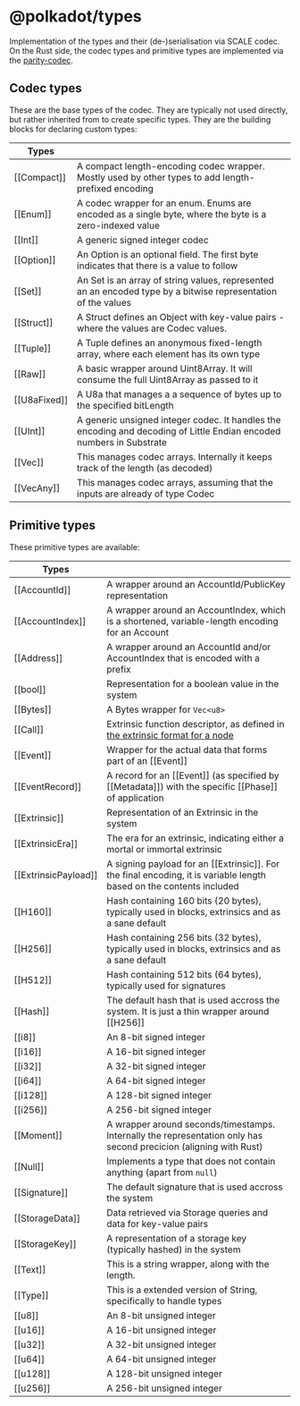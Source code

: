 # @polkadot/types

Implementation of the types and their (de-)serialisation via SCALE codec.<br>
On the Rust side, the codec types and primitive types are implemented via the [parity-codec](https://github.com/paritytech/parity-codec).


## Codec types

These are the base types of the codec. They are typically not used directly, but rather inherited from to create specific types. They are the building blocks for declaring custom types:

| **Types** | |
| --- | --- |
| [[Compact]] | A compact length-encoding codec wrapper. Mostly used by other types to add length-prefixed encoding |
| [[Enum]] | A codec wrapper for an enum. Enums are encoded as a single byte, where the byte is a zero-indexed value |
| [[Int]] | A generic signed integer codec |
| [[Option]] | An Option is an optional field. The first byte indicates that there is a value to follow |
| [[Set]] | An Set is an array of string values, represented an an encoded type by a bitwise representation of the values |
| [[Struct]] | A Struct defines an Object with key-value pairs - where the values are Codec values. |
| [[Tuple]] | A Tuple defines an anonymous fixed-length array, where each element has its own type |
| [[Raw]] |  A basic wrapper around Uint8Array. It will consume the full Uint8Array as passed to it |
| [[U8aFixed]] | A U8a that manages a a sequence of bytes up to the specified bitLength |
| [[UInt]] | A generic unsigned integer codec. It handles the encoding and decoding of Little Endian encoded numbers in Substrate |
| [[Vec]] | This manages codec arrays. Internally it keeps track of the length (as decoded) |
| [[VecAny]] | This manages codec arrays, assuming that the inputs are already of type Codec |


## Primitive types

These primitive types are available:

| **Types** | |
| --- | --- |
| [[AccountId]] | A wrapper around an AccountId/PublicKey representation |
| [[AccountIndex]] | A wrapper around an AccountIndex, which is a shortened, variable-length encoding for an Account |
| [[Address]] | A wrapper around an AccountId and/or AccountIndex that is encoded with a prefix |
| [[bool]] | Representation for a boolean value in the system |
| [[Bytes]] | A Bytes wrapper for `Vec<u8>` |
| [[Call]] | Extrinsic function descriptor, as defined in [the extrinsic format for a node](https://github.com/paritytech/wiki/blob/master/Extrinsic.md#the-extrinsic-format-for-node) |
| [[Event]] | Wrapper for the actual data that forms part of an [[Event]] |
| [[EventRecord]] | A record for an [[Event]] (as specified by [[Metadata]]) with the specific [[Phase]] of application |
| [[Extrinsic]] | Representation of an Extrinsic in the system |
| [[ExtrinsicEra]] | The era for an extrinsic, indicating either a mortal or immortal extrinsic |
| [[ExtrinsicPayload]] | A signing payload for an [[Extrinsic]]. For the final encoding, it is variable length based on the contents included |
| [[H160]] | Hash containing 160 bits (20 bytes), typically used in blocks, extrinsics and as a sane default |
| [[H256]] | Hash containing 256 bits (32 bytes), typically used in blocks, extrinsics and as a sane default |
| [[H512]] | Hash containing 512 bits (64 bytes), typically used for signatures |
| [[Hash]] | The default hash that is used accross the system. It is just a thin wrapper around [[H256]]
| [[i8]] | An 8-bit signed integer |
| [[i16]] | A 16-bit signed integer |
| [[i32]] | A 32-bit signed integer |
| [[i64]] | A 64-bit signed integer |
| [[i128]] | A 128-bit signed integer |
| [[i256]] | A 256-bit signed integer |
| [[Moment]] | A wrapper around seconds/timestamps. Internally the representation only has second precicion (aligning with Rust) |
| [[Null]] | Implements a type that does not contain anything (apart from `null`) |
| [[Signature]] | The default signature that is used accross the system |
| [[StorageData]] | Data retrieved via Storage queries and data for key-value pairs |
| [[StorageKey]] |  A representation of a storage key (typically hashed) in the system |
| [[Text]] | This is a string wrapper, along with the length. |
| [[Type]] | This is a extended version of String, specifically to handle types |
| [[u8]] | An 8-bit unsigned integer |
| [[u16]] | A 16-bit unsigned integer |
| [[u32]] | A 32-bit unsigned integer |
| [[u64]] | A 64-bit unsigned integer |
| [[u128]] | A 128-bit unsigned integer |
| [[u256]] | A 256-bit unsigned integer |
